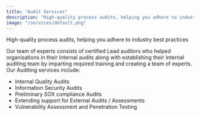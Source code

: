 ```yaml
---
title: "Audit Services"
description: "High-quality process audits, helping you adhere to industry best practices"
image: "/services/default.png"
---
```


High-quality process audits, helping you adhere to industry best practices

Our team of experts consists of certified Lead auditors who helped organisations in their Internal audits along with establishing their Internal auditing team by imparting required training and creating a team of experts. Our Auditing services include:

* Internal Quality Audits
* Information Security Audits
* Preliminary SOX compliance Audits
* Extending support for External Audits / Assessments
* Vulnerability Assessment and Penetration Testing
